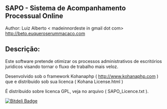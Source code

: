 SAPO - Sistema de Acompanhamento Processual Online
---------------------------------------------------

Author: Luiz Alberto < madeinnordeste in gmail dot com>
http://beto.euqueroserummacaco.com

Descrição: 
-----------
Este software pretende otimizar os processos administrativos de escritórios juridicos
visando tornar o fluxo de trabalho mais veloz.

Desenvolvido sob o framework Kohanaphp ( http://www.kohanaphp.com ) que e distribuido sob sua licenca ( Kohana License.html )

É distribuido sobre licenca GPL, veja no arquivo ( SAPO_Licence.txt ).



[![Bitdeli Badge](https://d2weczhvl823v0.cloudfront.net/madeinnordeste/sapo/trend.png)](https://bitdeli.com/free "Bitdeli Badge")

